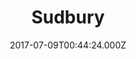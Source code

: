---
date: 2017-07-09T00:44:24.000Z
title: Sudbury
latitude: 52.040244290122644
longitude: 0.7321315117112048
category: checkin
---